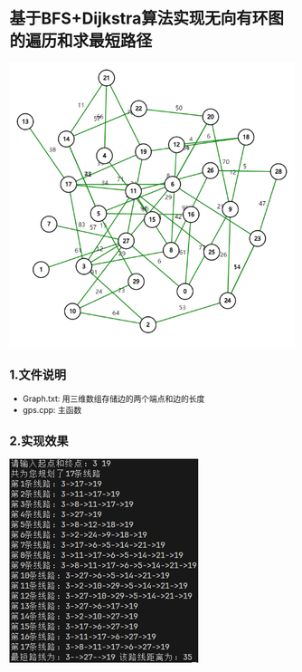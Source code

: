 # 基于BFS+Dijkstra算法实现无向有环图的遍历和求最短路径

<img src="graph.png" alt="graph" style="zoom: 80%;" />

## 1.文件说明

- Graph.txt: 用三维数组存储边的两个端点和边的长度
- gps.cpp: 主函数

## 2.实现效果

![result](result.png) 
